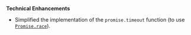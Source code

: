 **Technical Enhancements**

* Simplified the implementation of the `promise.timeout` function (to use [`Promise.race`](https://developer.mozilla.org/en-US/docs/Web/JavaScript/Reference/Global_Objects/Promise/race)).
